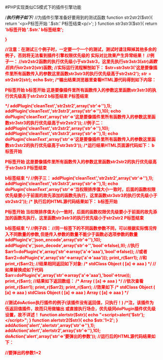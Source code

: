 #PHP实现类似CS模式下的插件引擎功能

/*******执行例子如下*******/
//为插件引擎准备好要用到的测试函数
function str2str2($str){
  return '<p>P标签开始 '.$str.' P标签结束<p/>';
}
function str3str3($str){
  return '<b style="color:red">b标签开始 '.$str.' b标签结束<b/>';

}

//注意：在测试三个例子时，一定要一个一个的测试，测试时请注释掉其他多余的例子，否则将无法看到插件引擎权限优先级的 实际对比效果产生异常结果！
//例子一：
//str2str2函数的执行优先级小于str3str3，这里先执行str3str3($str)函数后执行str2str2($str)函数;
//实际运行流程解刨如下：
$str=str3str3('这是要像插件里所有函数传入的参数这里函数str3str3的执行优先级高于str2str2');
$str=str2str2($str);
echo $str; 
/*输出结果浏览器里查看HTML源代码得到如下内容：
 <p>P标签开始 <b style="color:red">b标签开始 这是要像插件里所有函数传入的参数这里函数str3str3的执行优先级高于str2str2 b标签结束<b/> P标签结束<p/>
 */
addPlugin('cleanText','str2str2',array('str'=>''),1);
addPlugin('cleanText','str3str3',array('str'=>''),10);
echo doPlugin('cleanText',array('str'=>'这是要像插件里所有函数传入的参数这里函数str3str3的执行优先级高于str2str2'));
//例子二：
addPlugin('cleanText','str2str2',array('str'=>''),10);
addPlugin('cleanText','str3str3',array('str'=>''),1);
echo doPlugin('cleanText',array('str'=>'这是要像插件里所有函数传入的参数这里函数str2str2的执行优先级高于str3str3'));
/*运行结果HTML页面源代码如下：
<b style="color:red">b标签开始 <p>P标签开始 这是要像插件里所有函数传入的参数这里函数str2str2的执行优先级高于str3str3 P标签结束<p/> b标签结束<b/>
*/
//例子三：
addPlugin('cleanText','str2str2',array('str'=>''),1);
addPlugin('cleanText','str3str3',array('str'=>''),1);
echo doPlugin('cleanText',array('str'=>'当权限排序值大小一致时，后面的函数权限优先级要小于前面的故先添加的函数先执行，这里函数str3str3的执行优先级小于str2str2'));
/* 执行后的HTML源代码结果如下：
<b style="color:red">b标签开始 <p>P标签开始 当权限排序值大小一致时，后面的函数权限优先级要小于前面的故先添加的函数先执行，这里函数str3str3的执行优先级小于str2str2 P标签结束<p/> b标签结束<b/>
*/
//例子四：
//同一标签下的不同函数参数不同，可以根据实际情况传入不同数量的参数,但是传入参数的数量不能少于函数必选项参数的数量
addPlugin('e','json_encode',array('str'=>''),10);
addPlugin('e','json_decode',array('str'=>'','bool'=>false),9);
//执行
$arr1=doPlugin('e',array('str'=>array('a'=>'aaa'),'bool'=>false));
//或者
$arr2=doPlugin('e',array('str'=>array('a'=>'aaa')));
print_r($arr1);
//和
print_r($arr2);
//结果相同返回如下对象:
/*
stdClass Object
(
    [a] => aaa
)
*/
//如果替换成如下代码
$arr=doPlugin('e',array('str'=>array('a'=>'aaa'),'bool'=>true));
print_r($arr);
//结果如下返回数组：
/*
Array
(
    [a] => aaa
)
*/
//依次查看
print_r($arr1);
print_r($arr2);
print_r($arr);
//效果如下
/*
stdClass Object
(
    [a] => aaa
)
stdClass Object
(
    [a] => aaa
)
Array
(
    [a] => aaa
)
*/

//测试doAction执行插件的例子(该插件没有返回值，只执行！)
/*注，该插件为伍返回值插件，故而只用做输出 或直接执行场合，优先级同doPlugin插件优先级设置，故不详述！
function alertstr($str){
  echo "<script>alert('$str');</script>";
}
function alertstr2($str){
  echo $str.'1+2';
}
addAction('alert','alertstr',array('str'=>''),1);
addAction('alert','alertstr2',array('str'=>''),10);
doAction('alert',array('str'=>'要弹出的参数'));
//运行后的HTML源代码结果如下：

//要弹出的参数1+2<script>alert('要弹出的参数');</script>
